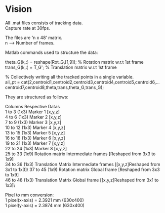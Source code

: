 # Vision
All .mat files consists of tracking data.\
Capture rate at 30fps.

The files are 'n x 48' matrix.\
n --> Number of frames.

Matlab commands used to structure the data:

theta_G(k,:) = reshape(Rot_G,[1,9]);   % Rotation matrix w.r.t 1st frame\
trans_G(k,:) = T_G';                   % Translation matrix w.r.t 1st frame

% Collectively writing all the tracked points in a single variable.\
all_pt = cat(2,centroid1,centroid2,centroid3,centroid4,centroid5,centroid6,...\
             centroid7,centroid8,theta,trans,theta_G,trans_G);
             
They are structured as follows:

Columns             Respective Datas\
1  to 3  (1x3)      Marker 1 [x,y,z]\
4  to 6  (1x3)      Marker 2 [x,y,z]\
7  to 9  (1x3)      Marker 3 [x,y,z]\
10 to 12 (1x3)      Marker 4 [x,y,z]\
13 to 15 (1x3)      Marker 5 [x,y,z]\
16 to 18 (1x3)      Marker 6 [x,y,z]\
19 to 21 (1x3)      Marker 7 [x,y,z]\
22 to 24 (1x3)      Marker 8 [x,y,z]\
25 to 33 (1x9)      Rotation matrix Intermediate frames [Reshaped from 3x3 to 1x9]\
34 to 36 (1x3)      Translation Matrix Intermediate frames [[x,y,z]Reshaped from 3x1 to 1x3]\ 
37 to 45 (1x9)      Rotation matrix Global frame [Reshaped from 3x3 to 1x9]\
46 to 48 (1x3)      Translation Matrix Global frame [[x,y,z]Reshaped from 3x1 to 1x3]\

Pixel to mm conversion: \
1 pixel(x-axis) = 2.3921 mm  (630x400)\
1 pixel(y-axis) = 2.3874 mm  (630x400)






